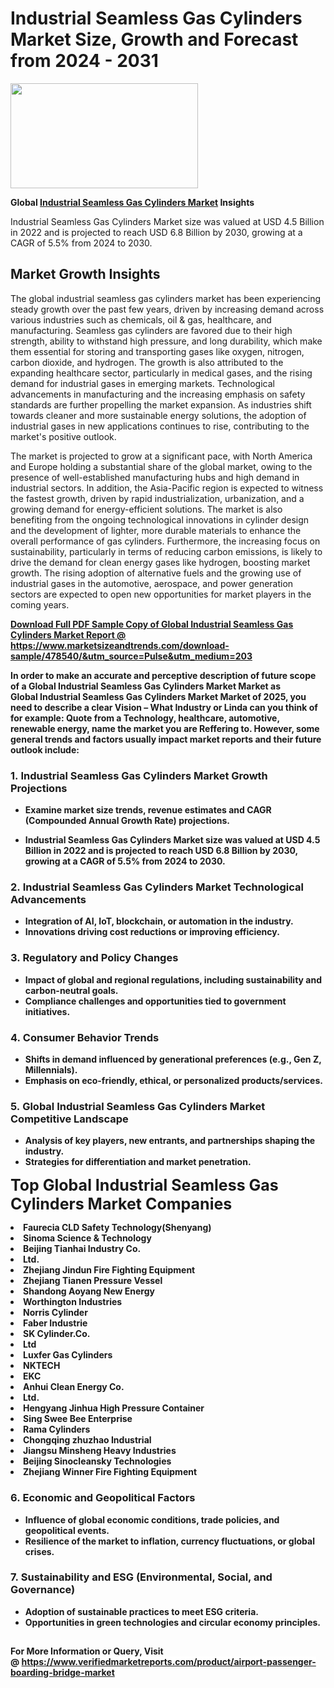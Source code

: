 <H1>Industrial Seamless Gas Cylinders Market Size, Growth and Forecast from 2024 - 2031</H1><img class="aligncenter size-medium wp-image-584254" src="https://thirdeyenews.in/wp-content/uploads/2024/09/Global-Market-Research-300x168.jpeg" alt="" width="300" height="168" /><p><strong>Global&nbsp;<a href="https://www.marketsizeandtrends.com/download-sample/478540/&amp;utm_source=Pulse&amp;utm_medium=203">Industrial Seamless Gas Cylinders Market</a> Insights</strong></p><p>Industrial Seamless Gas Cylinders Market size was valued at USD 4.5 Billion in 2022 and is projected to reach USD 6.8 Billion by 2030, growing at a CAGR of 5.5% from 2024 to 2030.</p><p><h2>Market Growth Insights</h2> <p>The global industrial seamless gas cylinders market has been experiencing steady growth over the past few years, driven by increasing demand across various industries such as chemicals, oil & gas, healthcare, and manufacturing. Seamless gas cylinders are favored due to their high strength, ability to withstand high pressure, and long durability, which make them essential for storing and transporting gases like oxygen, nitrogen, carbon dioxide, and hydrogen. The growth is also attributed to the expanding healthcare sector, particularly in medical gases, and the rising demand for industrial gases in emerging markets. Technological advancements in manufacturing and the increasing emphasis on safety standards are further propelling the market expansion. As industries shift towards cleaner and more sustainable energy solutions, the adoption of industrial gases in new applications continues to rise, contributing to the market's positive outlook.</p> <p><strong><a href="#"></a></strong></p> <p>The market is projected to grow at a significant pace, with North America and Europe holding a substantial share of the global market, owing to the presence of well-established manufacturing hubs and high demand in industrial sectors. In addition, the Asia-Pacific region is expected to witness the fastest growth, driven by rapid industrialization, urbanization, and a growing demand for energy-efficient solutions. The market is also benefiting from the ongoing technological innovations in cylinder design and the development of lighter, more durable materials to enhance the overall performance of gas cylinders. Furthermore, the increasing focus on sustainability, particularly in terms of reducing carbon emissions, is likely to drive the demand for clean energy gases like hydrogen, boosting market growth. The rising adoption of alternative fuels and the growing use of industrial gases in the automotive, aerospace, and power generation sectors are expected to open new opportunities for market players in the coming years.</p> <p><strong><a href="#"></p><p><span class=""><strong>Download Full PDF Sample Copy of Global Industrial Seamless Gas Cylinders Market Report</strong> @ <a href="https://www.marketsizeandtrends.com/download-sample/478540/&amp;utm_source=Pulse&amp;utm_medium=203" target="_blank">https://www.marketsizeandtrends.com/download-sample/478540/&amp;utm_source=Pulse&amp;utm_medium=203</a></span></p><p>In order to make an accurate and perceptive description of future scope of a Global&nbsp;Industrial Seamless Gas Cylinders Market Market as Global&nbsp;Industrial Seamless Gas Cylinders Market Market of 2025, you need to describe a clear Vision &ndash; What Industry or Linda can you think of for example: Quote from a Technology, healthcare, automotive, renewable energy, name the market you are Reffering to. However, some general trends and factors usually impact market reports and their future outlook include:</p><h3>1.&nbsp;<strong>Industrial Seamless Gas Cylinders Market Growth Projections</strong></h3><ul><li>Examine market size trends, revenue estimates and CAGR (Compounded Annual Growth Rate) projections.</li><li><p>Industrial Seamless Gas Cylinders Market size was valued at USD 4.5 Billion in 2022 and is projected to reach USD 6.8 Billion by 2030, growing at a CAGR of 5.5% from 2024 to 2030.</p></li></ul><h3>2.&nbsp;<strong>Industrial Seamless Gas Cylinders Market Technological Advancements</strong></h3><ul><li>Integration of AI, IoT, blockchain, or automation in the industry.</li><li>Innovations driving cost reductions or improving efficiency.</li></ul><h3>3.&nbsp;<strong>Regulatory and Policy Changes</strong></h3><ul><li>Impact of global and regional regulations, including sustainability and carbon-neutral goals.</li><li>Compliance challenges and opportunities tied to government initiatives.</li></ul><h3>4.&nbsp;<strong>Consumer Behavior Trends</strong></h3><ul><li>Shifts in demand influenced by generational preferences (e.g., Gen Z, Millennials).</li><li>Emphasis on eco-friendly, ethical, or personalized products/services.</li></ul><h3>5.&nbsp;<strong>Global Industrial Seamless Gas Cylinders Market Competitive Landscape</strong></h3><ul><li>Analysis of key players, new entrants, and partnerships shaping the industry.</li><li>Strategies for differentiation and market penetration.</li></ul><p data-pm-slice="1 1 []"><span style="color: inherit; font-family: inherit; font-size: 25px;">Top Global Industrial Seamless Gas Cylinders Market Companies</span></p><div class="" data-test-id=""><p><li>Faurecia CLD Safety Technology(Shenyang)</li><li> Sinoma Science & Technology</li><li> Beijing Tianhai Industry Co.</li><li> Ltd.</li><li> Zhejiang Jindun Fire Fighting Equipment</li><li> Zhejiang Tianen Pressure Vessel</li><li> Shandong Aoyang New Energy</li><li> Worthington Industries</li><li> Norris Cylinder</li><li> Faber Industrie</li><li> SK Cylinder.Co.</li><li>Ltd</li><li> Luxfer Gas Cylinders</li><li> NKTECH</li><li> EKC</li><li> Anhui Clean Energy Co.</li><li> Ltd.</li><li> Hengyang Jinhua High Pressure Container</li><li> Sing Swee Bee Enterprise</li><li> Rama Cylinders</li><li> Chongqing zhuzhao Industrial</li><li> Jiangsu Minsheng Heavy Industries</li><li> Beijing Sinocleansky Technologies</li><li> Zhejiang Winner Fire Fighting Equipment</li></p></div><h3>6.&nbsp;<strong>Economic and Geopolitical Factors</strong></h3><ul><li>Influence of global economic conditions, trade policies, and geopolitical events.</li><li>Resilience of the market to inflation, currency fluctuations, or global crises.</li></ul><h3>7.&nbsp;<strong>Sustainability and ESG (Environmental, Social, and Governance)</strong></h3><ul><li>Adoption of sustainable practices to meet ESG criteria.</li><li>Opportunities in green technologies and circular economy principles.</li></ul><h2><strong style="font-size: 14px;">For More Information or Query, Visit @&nbsp;</strong><a style="background-color: #ffffff; font-size: 14px;" href="https://www.marketsizeandtrends.com/report/industrial-seamless-gas-cylinders-market/" target="_blank">https://www.verifiedmarketreports.com/product/airport-passenger-boarding-bridge-market</a></h2>
